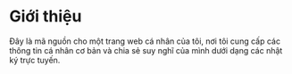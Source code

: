 # Giới thiệu
  Đây là mã nguồn cho một trang web cá nhân của tôi, nơi tôi cung cấp các thông tin cá nhân cơ bản và chia sẻ suy nghĩ của mình dưới dạng các nhật ký trực tuyến.
